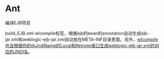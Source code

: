 # Ant

编译EJB项目

build_EJB.xml
wlcompile标签，根据ejb的bean的annotation自动生成ejb-jar.xml和weblogic-ejb-jar.xml自动放在META-INF目录里面。另外，wlcompile也会根据你的@JndiName的Local和Remote接口生成weblogic-ejb-jar.xml的对应的JNDI名。
